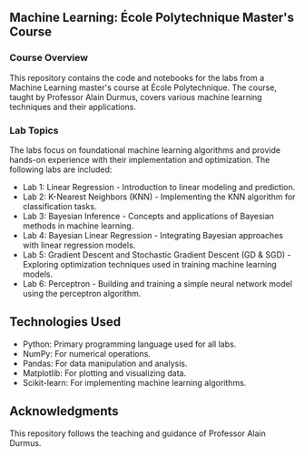 ## Machine Learning: École Polytechnique Master's Course

### Course Overview
This repository contains the code and notebooks for the labs from a Machine Learning master's course at École Polytechnique. The course, taught by Professor Alain Durmus, covers various machine learning techniques and their applications.

### Lab Topics
The labs focus on foundational machine learning algorithms and provide hands-on experience with their implementation and optimization. The following labs are included:

- Lab 1: Linear Regression - Introduction to linear modeling and prediction.
- Lab 2: K-Nearest Neighbors (KNN) - Implementing the KNN algorithm for classification tasks.
- Lab 3: Bayesian Inference - Concepts and applications of Bayesian methods in machine learning.
- Lab 4: Bayesian Linear Regression - Integrating Bayesian approaches with linear regression models.
- Lab 5: Gradient Descent and Stochastic Gradient Descent (GD & SGD) - Exploring optimization techniques used in training machine learning models.
- Lab 6: Perceptron - Building and training a simple neural network model using the perceptron algorithm.

## Technologies Used
- Python: Primary programming language used for all labs.
- NumPy: For numerical operations.
- Pandas: For data manipulation and analysis.
- Matplotlib: For plotting and visualizing data.
- Scikit-learn: For implementing machine learning algorithms.


## Acknowledgments
This repository follows the teaching and guidance of Professor Alain Durmus. 
